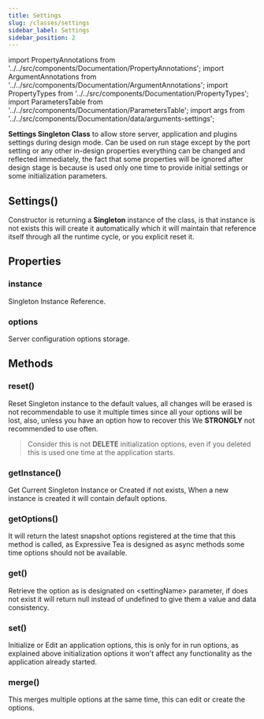 ```yaml
---
title: Settings
slug: /classes/settings
sidebar_label: Settings
sidebar_position: 2
---
```


import PropertyAnnotations from '../../src/components/Documentation/PropertyAnnotations';
import ArgumentAnnotations from '../../src/components/Documentation/ArgumentAnnotations';
import PropertyTypes from '../../src/components/Documentation/PropertyTypes';
import ParametersTable from '../../src/components/Documentation/ParametersTable';
import args from '../../src/components/Documentation/data/arguments-settings';

**Settings Singleton Class** to allow store server, application and plugins settings during design mode. Can be used on
run stage except by the port setting or any other in-design properties everything can be changed and reflected immediately,
the fact that some properties will be ignored after design stage is because is used only one time to provide initial
settings or some initialization parameters.

## <PropertyAnnotations isConstructor="true"/> Settings(<ArgumentAnnotations args={args.constructor}/>) <PropertyTypes returns="Settings" typeRef="#instance"/>

Constructor is returning a **Singleton** instance of the class, is that instance is not exists this will create it automatically
which it will maintain that reference itself through all the runtime cycle, or you explicit reset it.

<ParametersTable args={args.constructor} />

## Properties

### <PropertyAnnotations isolationType="private" isStatic="true"/> instance <PropertyTypes type="Settings" typeRef="/docs/classes/settings#settings"/>

Singleton Instance Reference.

### <PropertyAnnotations isolationType="private"/> options <PropertyTypes type="ExpressiveTeaServerProps" typeRef="../interfaces-types/interfaces#expressiveteaserverprops"/>

Server configuration options storage.

## Methods

### <PropertyAnnotations isolationType="public" isStatic="true"/> reset() <PropertyTypes returns="void"/>

Reset Singleton instance to the default values, all changes will be erased is not recommendable to use it multiple times
since all your options will be lost, also, unless you have an option how to recover this We **STRONGLY** not recommended to use often.

> Consider this is not **DELETE** initialization options, even if you deleted this is used one time at the application starts.

### <PropertyAnnotations isolationType="public" isStatic="true"/> getInstance() <PropertyTypes returns="ExpressJS"/>

Get Current Singleton Instance or Created if not exists, When a new instance is created it will contain default options.

### <PropertyAnnotations isolationType="public"/> getOptions() <PropertyTypes returns="ExpressiveTeaServerProps" typeRef="../interfaces-types/interfaces#expressiveteaserverprops"/>

It will return the latest snapshot options registered at the time that this method is called, as Expressive Tea is
designed as async methods some time options should not be available.

### <PropertyAnnotations isolationType="public"/> get(<ArgumentAnnotations args={args.getMethod}/>) <PropertyTypes returns="Any"/>

Retrieve the option as is designated on \<settingName\> parameter, if does not exist it will return null instead of
undefined to give them a value and data consistency.

<ParametersTable args={args.getMethod} />

### <PropertyAnnotations isolationType="public"/> set(<ArgumentAnnotations args={args.setMethod}/>) <PropertyTypes returns="void"/>

Initialize or Edit an application options, this is only for in run options, as explained above initialization
options it won't affect any functionality as the application already started.

<ParametersTable args={args.setMethod} />

### <PropertyAnnotations isolationType="public"/> merge(<ArgumentAnnotations args={args.constructor}/>) <PropertyTypes returns="void"/>

This merges multiple options at the same time, this can edit or create the options.

<ParametersTable args={args.constructor} />
